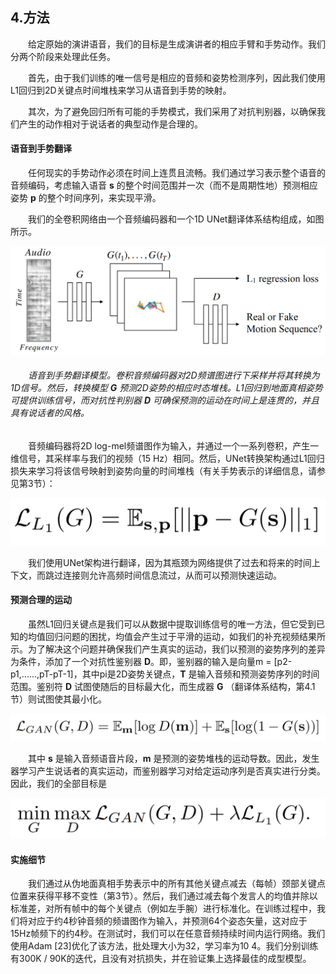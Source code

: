 ## 4.方法  
&emsp;&emsp;给定原始的演讲语音，我们的目标是生成演讲者的相应手臂和手势动作。我们分两个阶段来处理此任务。

&emsp;&emsp;首先，由于我们训练的唯一信号是相应的音频和姿势检测序列，因此我们使用L1回归到2D关键点时间堆栈来学习从语音到手势的映射。

&emsp;&emsp;其次，为了避免回归所有可能的手势模式，我们采用了对抗判别器，以确保我们产生的动作相对于说话者的典型动作是合理的。

#### 语音到手势翻译  
&emsp;&emsp;任何现实的手势动作必须在时间上连贯且流畅。我们通过学习表示整个语音的音频编码，考虑输入语音 **s** 的整个时间范围并一次（而不是周期性地）预测相应姿势 **p** 的整个时间序列，来实现平滑。

&emsp;&emsp;我们的全卷积网络由一个音频编码器和一个1D UNet翻译体系结构组成，如图所示。

![img](../../imgs/1a895343-20f1-471f-a57e-203d5cc68f81.png)

###### &emsp;&emsp;语音到手势翻译模型。卷积音频编码器对2D频谱图进行下采样并将其转换为1D信号。然后，转换模型 **G** 预测2D姿势的相应时态堆栈。L1回归到地面真相姿势可提供训练信号，而对抗性判别器 **D** 可确保预测的运动在时间上是连贯的，并且具有说话者的风格。

&emsp;&emsp;音频编码器将2D log-mel频谱图作为输入，并通过一个一系列卷积，产生一维信号，其采样率与我们的视频（15 Hz）相同。然后，UNet转换架构通过L1回归损失来学习将该信号映射到姿势向量的时间堆栈（有关手势表示的详细信息，请参见第3节）：  

![img](../../imgs/5365f664-45dd-4e0a-b470-d0898087bb9d.png)

&emsp;&emsp;我们使用UNet架构进行翻译，因为其瓶颈为网络提供了过去和将来的时间上下文，而跳过连接则允许高频时间信息流过，从而可以预测快速运动。

#### 预测合理的运动  
&emsp;&emsp;虽然L1回归关键点是我们可以从数据中提取训练信号的唯一方法，但它受到已知的均值回归问题的困扰，均值会产生过于平滑的运动，如我们的补充视频结果所示。为了解决这个问题并确保我们产生真实的运动，我们以预测的姿势序列的差异为条件，添加了一个对抗性鉴别器 **D**。即，鉴别器的输入是向量m = [p2-p1,......,pT-pT-1]，其中pi是2D姿势关键点，**T** 是输入音频和预测姿势序列的时间范围。鉴别符 **D** 试图使随后的目标最大化，而生成器 **G** （翻译体系结构，第4.1节）则试图使其最小化。

![img](../../imgs/a305a88b-c1e6-437f-b107-133d2bd092fc.png)

&emsp;&emsp;其中 **s** 是输入音频语音片段，**m** 是预测的姿势堆栈的运动导数。因此，发生器学习产生说话者的真实运动，而鉴别器学习对给定运动序列是否真实进行分类。因此，我们的全部目标是

![img](../../imgs/e3006a03-a293-4eee-a47a-3eb5b098c5d0.png)

#### 实施细节  
&emsp;&emsp;我们通过从伪地面真相手势表示中的所有其他关键点减去（每帧）颈部关键点位置来获得平移不变性（第3节）。然后，我们通过减去每个发言人的均值并除以标准差，对所有帧中的每个关键点（例如左手腕）进行标准化。在训练过程中，我们将对应于约4秒钟音频的频谱图作为输入，并预测64个姿态矢量，这对应于15Hz帧频下的约4秒。在测试时，我们可以在任意音频持续时间内运行网络。我们使用Adam [23]优化了该方法，批处理大小为32，学习率为10 4。我们分别训练有300K / 90K的迭代，且没有对抗损失，并在验证集上选择最佳的成型模型。
